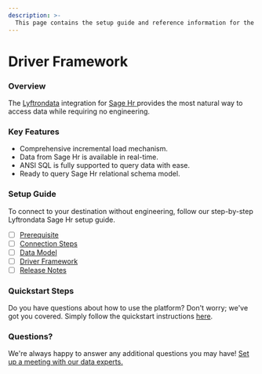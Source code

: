 ```yaml
---
description: >-
  This page contains the setup guide and reference information for the Sage Hr source connector.
---
```


# Driver Framework

### Overview

The [Lyftrondata](https://www.lyftrondata.com/) integration for [Sage Hr](https://www.lyftrondata.com/integration/sage-hr/)[ ](https://www.lyftrondata.com/integration/sage-hr/)provides the most natural way to access data while requiring no engineering.

### Key Features

* Comprehensive incremental load mechanism.
* Data from Sage Hr is available in real-time.&#x20;
* ANSI SQL is fully supported to query data with ease.
* Ready to query Sage Hr relational schema model.

### Setup Guide

To connect to your destination without engineering, follow our step-by-step Lyftrondata Sage Hr setup guide.

* [ ] [Prerequisite](../../human-resource-analytics/sage-hr/prerequisite.md)
* [ ] [Connection Steps](../../human-resource-analytics/sage-hr/connection-steps.md)
* [ ] [Data Model](../../human-resource-analytics/sage-hr/data-model/)
* [ ] [Driver Framework](../../human-resource-analytics/sage-hr/driver-framework/)
* [ ] [Release Notes](../../human-resource-analytics/sage-hr/release-notes.md)

### Quickstart Steps

Do you have questions about how to use the platform? Don't worry; we've got you covered. Simply follow the quickstart instructions [here](../../../quickstart-steps.md).

### Questions? <a href="#questions" id="questions"></a>

We're always happy to answer any additional questions you may have! [Set up a meeting with our data experts.](https://www.lyftrondata.com/book-a-meeting/)


